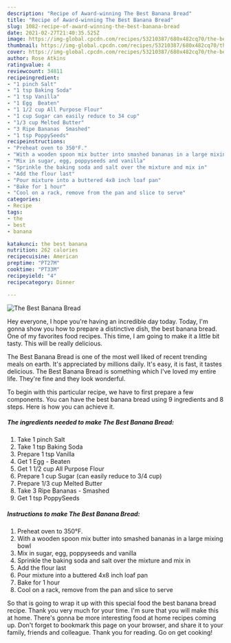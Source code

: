 ```yaml
---
description: "Recipe of Award-winning The Best Banana Bread"
title: "Recipe of Award-winning The Best Banana Bread"
slug: 1082-recipe-of-award-winning-the-best-banana-bread
date: 2021-02-27T21:40:35.525Z
image: https://img-global.cpcdn.com/recipes/53210387/680x482cq70/the-best-banana-bread-recipe-main-photo.jpg
thumbnail: https://img-global.cpcdn.com/recipes/53210387/680x482cq70/the-best-banana-bread-recipe-main-photo.jpg
cover: https://img-global.cpcdn.com/recipes/53210387/680x482cq70/the-best-banana-bread-recipe-main-photo.jpg
author: Rose Atkins
ratingvalue: 4
reviewcount: 34811
recipeingredient:
- "1 pinch Salt"
- "1 tsp Baking Soda"
- "1 tsp Vanilla"
- "1 Egg  Beaten"
- "1 1/2 cup All Purpose Flour"
- "1 cup Sugar can easily reduce to 34 cup"
- "1/3 cup Melted Butter"
- "3 Ripe Bananas  Smashed"
- "1 tsp PoppySeeds"
recipeinstructions:
- "Preheat oven to 350°F."
- "With a wooden spoon mix butter into smashed bananas in a large mixing bowl"
- "Mix in sugar, egg, poppyseeds and vanilla"
- "Sprinkle the baking soda and salt over the mixture and mix in"
- "Add the flour last"
- "Pour mixture into a buttered 4x8 inch loaf pan"
- "Bake for 1 hour"
- "Cool on a rack, remove from the pan and slice to serve"
categories:
- Recipe
tags:
- the
- best
- banana

katakunci: the best banana 
nutrition: 262 calories
recipecuisine: American
preptime: "PT27M"
cooktime: "PT33M"
recipeyield: "4"
recipecategory: Dinner

---
```



![The Best Banana Bread](https://img-global.cpcdn.com/recipes/53210387/680x482cq70/the-best-banana-bread-recipe-main-photo.jpg)

Hey everyone, I hope you're having an incredible day today. Today, I'm gonna show you how to prepare a distinctive dish, the best banana bread. One of my favorites food recipes. This time, I am going to make it a little bit tasty. This will be really delicious.

The Best Banana Bread is one of the most well liked of recent trending meals on earth. It's appreciated by millions daily. It's easy, it is fast, it tastes delicious. The Best Banana Bread is something which I've loved my entire life. They're fine and they look wonderful.




To begin with this particular recipe, we have to first prepare a few components. You can have the best banana bread using 9 ingredients and 8 steps. Here is how you can achieve it.

<!--inarticleads1-->

##### The ingredients needed to make The Best Banana Bread:

1. Take 1 pinch Salt
1. Take 1 tsp Baking Soda
1. Prepare 1 tsp Vanilla
1. Get 1 Egg - Beaten
1. Get 1 1/2 cup All Purpose Flour
1. Prepare 1 cup Sugar (can easily reduce to 3/4 cup)
1. Prepare 1/3 cup Melted Butter
1. Take 3 Ripe Bananas - Smashed
1. Get 1 tsp PoppySeeds




<!--inarticleads2-->

##### Instructions to make The Best Banana Bread:

1. Preheat oven to 350°F.
1. With a wooden spoon mix butter into smashed bananas in a large mixing bowl
1. Mix in sugar, egg, poppyseeds and vanilla
1. Sprinkle the baking soda and salt over the mixture and mix in
1. Add the flour last
1. Pour mixture into a buttered 4x8 inch loaf pan
1. Bake for 1 hour
1. Cool on a rack, remove from the pan and slice to serve




So that is going to wrap it up with this special food the best banana bread recipe. Thank you very much for your time. I'm sure that you will make this at home. There's gonna be more interesting food at home recipes coming up. Don't forget to bookmark this page on your browser, and share it to your family, friends and colleague. Thank you for reading. Go on get cooking!
